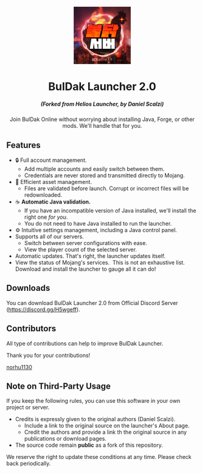 <p align="center"><img src="./app/assets/images/BDOLogo.png" width="150px" height="150px" alt="BulDak Online"></p>

<h1 align="center"> BulDak Launcher 2.0 </h1>

<em><h5 align="center">(Forked from Helios Launcher, by Daniel Scalzi)</h5></em>

<p align="center">Join BulDak Online without worrying about installing Java, Forge, or other mods. We'll handle that for you.</p>

## Features
* 🔒 Full account management.
  * Add multiple accounts and easily switch between them.
  * Credentials are never stored and transmitted directly to Mojang.
* 📂 Efficient asset management.
  * Files are validated before launch. Corrupt or incorrect files will be redownloaded.
* ☕ **Automatic Java validation.**
  * If you have an incompatible version of Java installed, we'll install the right one *for you*.
  * You do not need to have Java installed to run the launcher.
* ⚙️ Intuitive settings management, including a Java control panel.
* Supports all of our servers.
  * Switch between server configurations with ease.
  * View the player count of the selected server.
* Automatic updates. That's right, the launcher updates itself.
* View the status of Mojang's services.
​
This is not an exhaustive list. Download and install the launcher to gauge all it can do!

## Downloads

You can download BulDak Launcher 2.0 from Official Discord Server (https://discord.gg/H5wgeff).

## Contributors

All type of contributions can help to improve BulDak Launcher.

Thank you for your contributions!

[norhu1130](https://github.com/norhu1130)

## Note on Third-Party Usage

If you keep the following rules, you can use this software in your own project or server.

* Credits is expressly given to the original authors (Daniel Scalzi).
  * Include a link to the original source on the launcher's About page.
  * Credit the authors and provide a link th the original source in any publications or download pages.
* The source code remain **public** as a fork of this repository.

We reserve the right to update these conditions at any time. Please check back periodically.